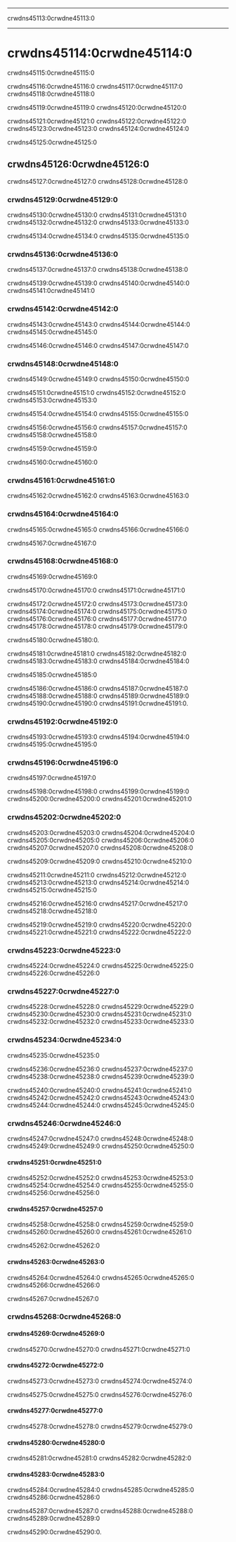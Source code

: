 * * *

crwdns45113:0crwdne45113:0

* * *

# crwdns45114:0crwdne45114:0

crwdns45115:0crwdne45115:0

crwdns45116:0crwdne45116:0 crwdns45117:0crwdne45117:0 crwdns45118:0crwdne45118:0

crwdns45119:0crwdne45119:0 crwdns45120:0crwdne45120:0

crwdns45121:0crwdne45121:0 crwdns45122:0crwdne45122:0 crwdns45123:0crwdne45123:0 crwdns45124:0crwdne45124:0

crwdns45125:0crwdne45125:0

## crwdns45126:0crwdne45126:0

crwdns45127:0crwdne45127:0 crwdns45128:0crwdne45128:0

### crwdns45129:0crwdne45129:0

crwdns45130:0crwdne45130:0 crwdns45131:0crwdne45131:0 crwdns45132:0crwdne45132:0 crwdns45133:0crwdne45133:0

crwdns45134:0crwdne45134:0 crwdns45135:0crwdne45135:0

### crwdns45136:0crwdne45136:0

crwdns45137:0crwdne45137:0 crwdns45138:0crwdne45138:0

crwdns45139:0crwdne45139:0 crwdns45140:0crwdne45140:0 crwdns45141:0crwdne45141:0

### crwdns45142:0crwdne45142:0

crwdns45143:0crwdne45143:0 crwdns45144:0crwdne45144:0 crwdns45145:0crwdne45145:0

crwdns45146:0crwdne45146:0 crwdns45147:0crwdne45147:0

### crwdns45148:0crwdne45148:0

crwdns45149:0crwdne45149:0 crwdns45150:0crwdne45150:0

crwdns45151:0crwdne45151:0 crwdns45152:0crwdne45152:0 crwdns45153:0crwdne45153:0

crwdns45154:0crwdne45154:0 crwdns45155:0crwdne45155:0

crwdns45156:0crwdne45156:0 crwdns45157:0crwdne45157:0 crwdns45158:0crwdne45158:0

crwdns45159:0crwdne45159:0

crwdns45160:0crwdne45160:0

### crwdns45161:0crwdne45161:0

crwdns45162:0crwdne45162:0 crwdns45163:0crwdne45163:0

### crwdns45164:0crwdne45164:0

crwdns45165:0crwdne45165:0 crwdns45166:0crwdne45166:0

crwdns45167:0crwdne45167:0

### crwdns45168:0crwdne45168:0

crwdns45169:0crwdne45169:0

crwdns45170:0crwdne45170:0 crwdns45171:0crwdne45171:0

crwdns45172:0crwdne45172:0 crwdns45173:0crwdne45173:0 crwdns45174:0crwdne45174:0 crwdns45175:0crwdne45175:0 crwdns45176:0crwdne45176:0 crwdns45177:0crwdne45177:0 crwdns45178:0crwdne45178:0 crwdns45179:0crwdne45179:0

crwdns45180:0crwdne45180:0.

crwdns45181:0crwdne45181:0 crwdns45182:0crwdne45182:0 crwdns45183:0crwdne45183:0 crwdns45184:0crwdne45184:0

crwdns45185:0crwdne45185:0

crwdns45186:0crwdne45186:0 crwdns45187:0crwdne45187:0 crwdns45188:0crwdne45188:0 crwdns45189:0crwdne45189:0 crwdns45190:0crwdne45190:0 crwdns45191:0crwdne45191:0.

### crwdns45192:0crwdne45192:0

crwdns45193:0crwdne45193:0 crwdns45194:0crwdne45194:0 crwdns45195:0crwdne45195:0

### crwdns45196:0crwdne45196:0

crwdns45197:0crwdne45197:0

crwdns45198:0crwdne45198:0 crwdns45199:0crwdne45199:0 crwdns45200:0crwdne45200:0 crwdns45201:0crwdne45201:0

### crwdns45202:0crwdne45202:0

crwdns45203:0crwdne45203:0 crwdns45204:0crwdne45204:0 crwdns45205:0crwdne45205:0 crwdns45206:0crwdne45206:0 crwdns45207:0crwdne45207:0 crwdns45208:0crwdne45208:0

crwdns45209:0crwdne45209:0 crwdns45210:0crwdne45210:0

crwdns45211:0crwdne45211:0 crwdns45212:0crwdne45212:0 crwdns45213:0crwdne45213:0 crwdns45214:0crwdne45214:0 crwdns45215:0crwdne45215:0

crwdns45216:0crwdne45216:0 crwdns45217:0crwdne45217:0 crwdns45218:0crwdne45218:0

crwdns45219:0crwdne45219:0 crwdns45220:0crwdne45220:0 crwdns45221:0crwdne45221:0 crwdns45222:0crwdne45222:0

### crwdns45223:0crwdne45223:0

crwdns45224:0crwdne45224:0 crwdns45225:0crwdne45225:0 crwdns45226:0crwdne45226:0

### crwdns45227:0crwdne45227:0

crwdns45228:0crwdne45228:0 crwdns45229:0crwdne45229:0 crwdns45230:0crwdne45230:0 crwdns45231:0crwdne45231:0 crwdns45232:0crwdne45232:0 crwdns45233:0crwdne45233:0

### crwdns45234:0crwdne45234:0

crwdns45235:0crwdne45235:0

crwdns45236:0crwdne45236:0 crwdns45237:0crwdne45237:0 crwdns45238:0crwdne45238:0 crwdns45239:0crwdne45239:0

crwdns45240:0crwdne45240:0 crwdns45241:0crwdne45241:0 crwdns45242:0crwdne45242:0 crwdns45243:0crwdne45243:0 crwdns45244:0crwdne45244:0 crwdns45245:0crwdne45245:0

### crwdns45246:0crwdne45246:0

crwdns45247:0crwdne45247:0 crwdns45248:0crwdne45248:0 crwdns45249:0crwdne45249:0 crwdns45250:0crwdne45250:0

#### crwdns45251:0crwdne45251:0

crwdns45252:0crwdne45252:0 crwdns45253:0crwdne45253:0 crwdns45254:0crwdne45254:0 crwdns45255:0crwdne45255:0 crwdns45256:0crwdne45256:0

#### crwdns45257:0crwdne45257:0

crwdns45258:0crwdne45258:0 crwdns45259:0crwdne45259:0 crwdns45260:0crwdne45260:0 crwdns45261:0crwdne45261:0

crwdns45262:0crwdne45262:0

#### crwdns45263:0crwdne45263:0

crwdns45264:0crwdne45264:0 crwdns45265:0crwdne45265:0 crwdns45266:0crwdne45266:0

crwdns45267:0crwdne45267:0

### crwdns45268:0crwdne45268:0

#### crwdns45269:0crwdne45269:0

crwdns45270:0crwdne45270:0 crwdns45271:0crwdne45271:0

#### crwdns45272:0crwdne45272:0

crwdns45273:0crwdne45273:0 crwdns45274:0crwdne45274:0

crwdns45275:0crwdne45275:0 crwdns45276:0crwdne45276:0

#### crwdns45277:0crwdne45277:0

crwdns45278:0crwdne45278:0 crwdns45279:0crwdne45279:0

#### crwdns45280:0crwdne45280:0

crwdns45281:0crwdne45281:0 crwdns45282:0crwdne45282:0

#### crwdns45283:0crwdne45283:0

crwdns45284:0crwdne45284:0 crwdns45285:0crwdne45285:0 crwdns45286:0crwdne45286:0

crwdns45287:0crwdne45287:0 crwdns45288:0crwdne45288:0 crwdns45289:0crwdne45289:0

crwdns45290:0crwdne45290:0.